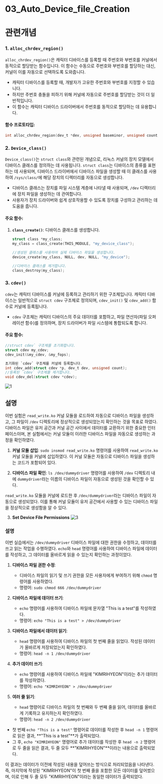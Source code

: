 
# 03_Auto_Device_file_Creation

# 관련개념

### 1. `alloc_chrdev_region()`
`alloc_chrdev_region()`은 캐릭터 디바이스를 등록할 때 주번호와 부번호를 커널에서 동적으로 할당받는 함수입니다.
이 함수는 수동으로 주번호와 부번호를 할당하는 대신, 커널이 이를 자동으로 선택하도록 도와줍니다.
- 캐릭터 디바이스를 등록할 때, 개발자가 고유한 주번호와 부번호를 지정할 수 있습니다.
- 하지만 주번호 충돌을 피하기 위해 커널에 자동으로 주번호를 할당받는 것이 더 일반적입니다.
- 이 함수는 캐릭터 디바이스 드라이버에서 주번호를 동적으로 할당하는 데 유용합니다.

#### 함수 프로토타입:
```c
int alloc_chrdev_region(dev_t *dev, unsigned baseminor, unsigned count, const char *name);
```

### 2. `Device_class()`
`Device_class()`는 `struct class`와 관련된 개념으로, 리눅스 커널의 장치 모델에서 디바이스 클래스를 정의하는 데 사용됩니다.
`struct class`는 디바이스의 종류를 표현하는 데 사용되며, 디바이스 드라이버에서 디바이스 파일을 생성할 때 이 클래스를 사용하여 `/sys/class/`에 해당 장치의 디렉터리를 자동으로 생성합니다.
- 디바이스 클래스는 장치를 파일 시스템 계층에 나타낼 때 사용되며, `/dev` 디렉터리에 장치 파일을 생성하는 데 관여합니다.
- 사용자가 장치 드라이버와 쉽게 상호작용할 수 있도록 장치를 구성하고 관리하는 데 도움을 줍니다.

#### 주요 함수:
1. **`class_create()`**: 디바이스 클래스를 생성합니다.
   ```c
   struct class *my_class;
   my_class = class_create(THIS_MODULE, "my_device_class");

   //생성된 클래스를 사용하여 실제 디바이스 파일을 생성합니다.
   device_create(my_class, NULL, dev, NULL, "my_device");

   //디바이스 클래스를 제거합니다.
   class_destroy(my_class);
   ```

### 3. `cdev()`
`cdev`는 캐릭터 디바이스를 커널에 등록하고 관리하기 위한 구조체입니다.
캐릭터 디바이스는 일반적으로 `struct cdev` 구조체로 정의되며, `cdev_init()` 및 `cdev_add()` 함수로 커널에 등록됩니다.
- `cdev` 구조체는 캐릭터 디바이스의 주요 데이터를 포함하고, 파일 연산자(파일 오퍼레이션 함수)를 정의하며, 장치 드라이버가 파일 시스템에 통합되도록 합니다.

#### 주요 함수:
   ```c
   //struct cdev` 구조체를 초기화합니다.
   struct cdev my_cdev;
   cdev_init(&my_cdev, &my_fops);

   초기화된 `cdev` 구조체를 커널에 등록합니다.
   int cdev_add(struct cdev *p, dev_t dev, unsigned count);
   //등록된 `cdev` 구조체를 제거합니다.
   void cdev_del(struct cdev *cdev);
   ```

![1](https://github.com/dlgus8648/Linux_device_driver/assets/139437162/e1d54135-1c07-43d3-a42e-27c2ed2f7591)
## 설명

이번 실험은 `read_write.ko` 커널 모듈을 로드하여 자동으로 디바이스 파일을 생성하고, 그 파일이 `/dev` 디렉토리에 정상적으로 생성되었는지 확인하는 것을 목표로 하였다. 디바이스 파일은 유저 공간과 커널 공간 사이에서 데이터를 교환하기 위한 중요한 인터페이스이며, 본 실험에서는 커널 모듈이 이러한 디바이스 파일을 자동으로 생성하는 과정을 확인하였다.


1. **커널 모듈 삽입**: `sudo insmod read_write.ko` 명령어를 사용하여 `read_write.ko` 커널 모듈을 커널에 삽입하였다. 이 커널 모듈은 자동으로 디바이스 파일을 생성하는 코드가 포함되어 있다.
   
2. **디바이스 파일 확인**: `ls /dev/dummydriver` 명령어를 사용하여 `/dev` 디렉토리 내에 `dummydriver`라는 이름의 디바이스 파일이 자동으로 생성된 것을 확인할 수 있다.

`read_write.ko` 모듈을 커널에 로드한 후 `/dev/dummydriver`라는 디바이스 파일이 자동으로 생성되었다. 이를 통해 커널 모듈이 유저 공간에서 사용할 수 있는 디바이스 파일을 정상적으로 생성함을 알 수 있다.




3. **Set Device File Permissions**
![3](https://github.com/dlgus8648/Linux_device_driver/assets/139437162/fed19da1-6247-4a11-9bb1-d485eae7e86b)

### 설명

이번 실습에서는 `/dev/dummydriver` 디바이스 파일에 대한 권한을 수정하고, 데이터를 쓰고 읽는 작업을 수행하였다. `echo`와 `head` 명령어를 사용하여 디바이스 파일에 데이터를 작성하고, 그 데이터를 올바르게 읽을 수 있는지 확인하는 과정이었다.

1. **디바이스 파일 권한 수정**: 
   - 디바이스 파일의 읽기 및 쓰기 권한을 모든 사용자에게 부여하기 위해 `chmod` 명령어를 사용하였다.
   - 명령어: `sudo chmod 666 /dev/dummydriver`

2. **디바이스 파일에 데이터 쓰기**:
   - `echo` 명령어를 사용하여 디바이스 파일에 문자열 "This is a test"를 작성하였다.
   - 명령어: `echo "This is a test" > /dev/dummydriver`

3. **디바이스 파일에서 데이터 읽기**:
   - `head` 명령어를 사용하여 디바이스 파일의 첫 번째 줄을 읽었다. 작성된 데이터가 올바르게 저장되었는지 확인하였다.
   - 명령어: `head -n 1 /dev/dummydriver`

4. **추가 데이터 쓰기**:
   - `echo` 명령어를 사용하여 디바이스 파일에 "KIMRIHYEON"이라는 추가 데이터를 작성하였다.
   - 명령어: `echo "KIMRIHYEON" > /dev/dummydriver`

5. **여러 줄 읽기**:
   - `head` 명령어로 디바이스 파일의 첫 번째와 두 번째 줄을 읽어, 데이터를 올바르게 기록하고 유지하는지 확인하였다.
   - 명령어: `head -n 2 /dev/dummydriver`

- 첫 번째 `echo "This is a test"` 명령어로 데이터를 작성한 후 `head -n 1` 명령어로 읽은 결과, **"This is a test"**가 출력되었다.
- 그 후, `echo "KIMRIHYEON"` 명령어로 추가 데이터를 작성한 후 `head -n 2` 명령어로 두 줄을 읽은 결과, 두 줄 모두 **"KIMRIHYEON"**이라는 내용으로 출력되었다.

이 결과는 데이터가 이전에 작성된 내용을 덮어쓰는 방식으로 처리되었음을 나타낸다. 즉, 마지막에 작성된 "KIMRIHYEON"이 첫 번째 줄을 포함한 모든 데이터를 덮어썼으며, 이로 인해 두 줄 모두 "KIMRIHYEON"이라는 동일한 데이터가 출력되었다.

